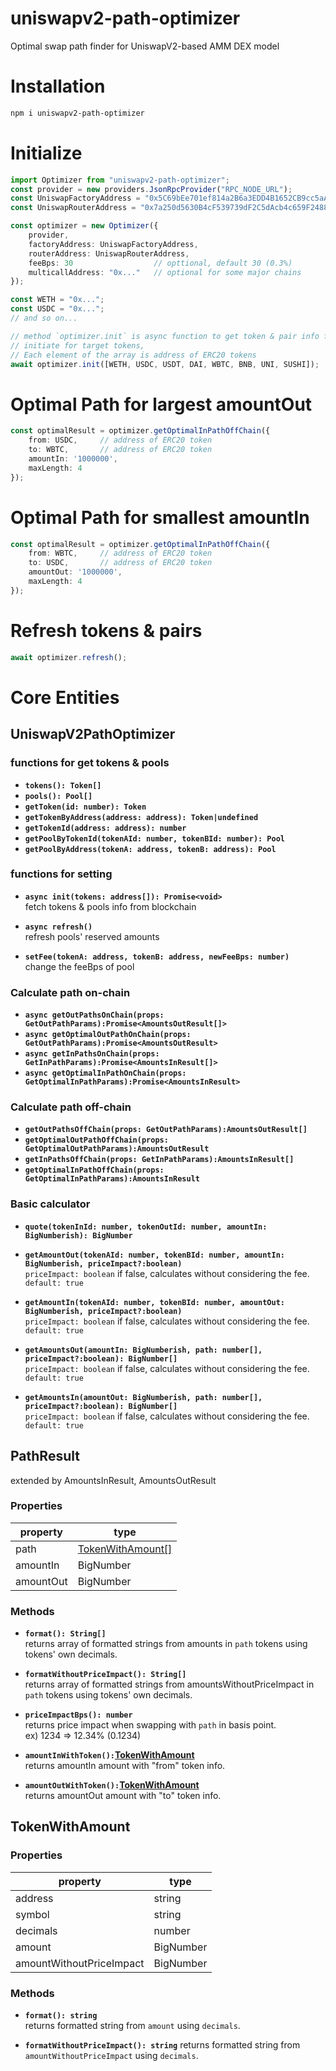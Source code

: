 # uniswapv2-path-optimizer
Optimal swap path finder for UniswapV2-based AMM DEX model

# Installation
```bash
npm i uniswapv2-path-optimizer
```

# Initialize
```ts
import Optimizer from "uniswapv2-path-optimizer";
const provider = new providers.JsonRpcProvider("RPC_NODE_URL");
const UniswapFactoryAddress = "0x5C69bEe701ef814a2B6a3EDD4B1652CB9cc5aA6f";
const UniswapRouterAddress = "0x7a250d5630B4cF539739dF2C5dAcb4c659F2488D";

const optimizer = new Optimizer({
    provider,
    factoryAddress: UniswapFactoryAddress,
    routerAddress: UniswapRouterAddress,
    feeBps: 30                  // opttional, default 30 (0.3%)
    multicallAddress: "0x..."   // optional for some major chains
});

const WETH = "0x...";
const USDC = "0x...";
// and so on...

// method `optimizer.init` is async function to get token & pair info from blockchain.
// initiate for target tokens, 
// Each element of the array is address of ERC20 tokens
await optimizer.init([WETH, USDC, USDT, DAI, WBTC, BNB, UNI, SUSHI]);
```

# Optimal Path for largest amountOut
```ts
const optimalResult = optimizer.getOptimalInPathOffChain({
    from: USDC,     // address of ERC20 token 
    to: WBTC,       // address of ERC20 token 
    amountIn: '1000000', 
    maxLength: 4
});
```

# Optimal Path for smallest amountIn
```ts
const optimalResult = optimizer.getOptimalInPathOffChain({
    from: WBTC,     // address of ERC20 token 
    to: USDC,       // address of ERC20 token 
    amountOut: '1000000', 
    maxLength: 4
});
```

# Refresh tokens & pairs
```ts
await optimizer.refresh();
```


# Core Entities
## UniswapV2PathOptimizer
### functions for get tokens & pools
- **`tokens(): Token[]`**  
- **`pools(): Pool[]`**  
- **`getToken(id: number): Token`**  
- **`getTokenByAddress(address: address): Token|undefined`**  
- **`getTokenId(address: address): number`**  
- **`getPoolByTokenId(tokenAId: number, tokenBId: number): Pool`**  
- **`getPoolByAddress(tokenA: address, tokenB: address): Pool`**   

### functions for setting
- **`async init(tokens: address[]): Promise<void>`**  
  fetch tokens & pools info from blockchain  

- **`async refresh()`**  
  refresh pools' reserved amounts  

- **`setFee(tokenA: address, tokenB: address, newFeeBps: number)`**  
  change the feeBps of pool

### Calculate path on-chain
- **`async getOutPathsOnChain(props: GetOutPathParams):Promise<AmountsOutResult[]>`**  
- **`async getOptimalOutPathOnChain(props: GetOutPathParams):Promise<AmountsOutResult>`**  
- **`async getInPathsOnChain(props: GetInPathParams):Promise<AmountsInResult[]>`**  
- **`async getOptimalInPathOnChain(props: GetOptimalInPathParams):Promise<AmountsInResult>`**  

### Calculate path off-chain
- **`getOutPathsOffChain(props: GetOutPathParams):AmountsOutResult[]`**  
- **`getOptimalOutPathOffChain(props: GetOptimalOutPathParams):AmountsOutResult`**  
- **`getInPathsOffChain(props: GetInPathParams):AmountsInResult[]`**  
- **`getOptimalInPathOffChain(props: GetOptimalInPathParams):AmountsInResult`**  

### Basic calculator
- **`quote(tokenInId: number, tokenOutId: number, amountIn: BigNumberish): BigNumber`**
- **`getAmountOut(tokenAId: number, tokenBId: number, amountIn: BigNumberish, priceImpact?:boolean)`**  
  `priceImpact: boolean` if false, calculates without considering the fee. `default: true`  

- **`getAmountIn(tokenAId: number, tokenBId: number, amountOut: BigNumberish, priceImpact?:boolean)`**  
  `priceImpact: boolean` if false, calculates without considering the fee. `default: true`  

- **`getAmountsOut(amountIn: BigNumberish, path: number[], priceImpact?:boolean): BigNumber[]`**  
  `priceImpact: boolean` if false, calculates without considering the fee. `default: true`  

- **`getAmountsIn(amountOut: BigNumberish, path: number[], priceImpact?:boolean): BigNumber[]`**  
  `priceImpact: boolean` if false, calculates without considering the fee. `default: true`  


## PathResult
extended by AmountsInResult, AmountsOutResult  

### Properties

| property  	| type                                   	|
|-----------	|----------------------------------------	|
| path      	| [TokenWithAmount[]](#tokenwithamount) 	|
| amountIn  	| BigNumber                             	|
| amountOut 	| BigNumber                              	|


### Methods  

- **`format(): String[]`**  
  returns array of formatted strings from amounts in `path` tokens using tokens' own decimals.  

- **`formatWithoutPriceImpact(): String[]`**  
  returns array of formatted strings from amountsWithoutPriceImpact in `path` tokens using tokens' own decimals.

- **`priceImpactBps(): number`**  
  returns price impact when swapping with `path` in basis point.  
  ex) 1234 => 12.34% (0.1234) 

- **`amountInWithToken():`[TokenWithAmount](#tokenwithamount)**  
  returns amountIn amount with "from" token info.  

- **`amountOutWithToken():`[TokenWithAmount](#tokenwithamount)**  
  returns amountOut amount with "to" token info.


## TokenWithAmount
### Properties

| property                 	| type      	|
|--------------------------	|-----------	|
| address                  	| string    	|
| symbol                   	| string    	|
| decimals                 	| number    	|
| amount                   	| BigNumber 	|
| amountWithoutPriceImpact 	| BigNumber 	|


### Methods  

- **`format(): string`**  
  returns formatted string from `amount` using `decimals`.  

- **`formatWithoutPriceImpact(): string`**
  returns formatted string from `amountWithoutPriceImpact` using `decimals`.  
